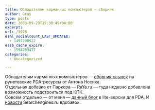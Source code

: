 ```yaml
---
title: Обладателям карманных компьютеров — сборник
author: Gray
type: posts
date: 2003-09-29T19:30:49+00:00
excerpt:
url: /3928
esml_socialcount_LAST_UPDATED:
  - 1497208922
essb_cache_expire:
  - 1594763477
categories:
  - Uncategorized

---
```








Обладателям карманных компьютеров &#8212; <a href="http://pda.lenta.ru/info/pdalinks.htm" target="_blank">сборник ссылок</a> на рунетовские PDA-ресурсы от Антона Носика.  
Отдельная добавка от Паркера &#8212; <a href="http://www.raya.ru" target="_blank">RaYa.ru</a> &#8212; туда недавно добавлена возможность подстроиться под КПК.  
Совсем отдельно &#8212; от меня &#8212; <a href="http://www.searchengines.ru/blog/indexpda.html" target="_blank">данный блог</a> в lite-версии для PDA. И <a href="http://www.searchengines.ru/news/pda.html" target="_blank">новости</a> Searchengines.ru вдобавок.